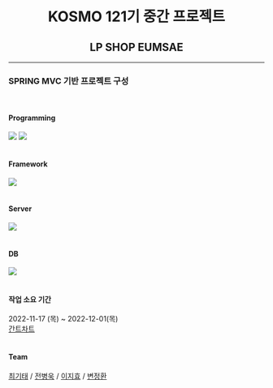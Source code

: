 <div align=center><h1>KOSMO 121기 중간 프로젝트</h1></div>
<div align=center><h2> LP SHOP EUMSAE</h2></div><hr/>

<h3>SPRING MVC 기반 프로젝트 구성</h3><br/>

<h4>Programming</h4>
<span>
<img src="https://img.shields.io/badge/Java-007396?style=flat&logo=OpenJDK&logoColor=white"/>
<img src="https://img.shields.io/badge/JavaScript-F7DF1E?style=flat-square&logo=JavaScript&logoColor=black"/>
</span>
<br/><br/>

<h4>Framework</h4>
<span>
<img src="https://img.shields.io/badge/Spring-6DB33F?style=flat-square&logo=Spring&logoColor=white"/>
</span>
<br/><br/>

<h4>Server</h4>
<span>
<img src="https://img.shields.io/badge/Apache Tomcat-F8DC75?style=flat-square&logo=Apache Tomcat&logoColor=black"/>
</span>
<br/><br/>

<h4>DB</h4>
<span>
<img src="https://img.shields.io/badge/Oracle-F80000?style=flat-square&logo=Oracle&logoColor=white"/>
</span>
<br/><br/>

<h4>작업 소요 기간</h4>
2022-11-17 (목) ~ 2022-12-01(목)<br/>
<a href="https://docs.google.com/spreadsheets/d/1EZYS5oOUtamaNPVUeTD1FErHWVehFVMP6ApWPyfkLtc/edit?usp=sharing">간트차트</a>
<br/><br/>

<h4>Team</h4>
<a href="https://github.com/Choe-gitae">최기태</a> / <a href="https://github.com/BKjeon4">전병욱<a/>  / <a href="https://github.com/NightSeaBlue">이지효</a>  / <a href="https://github.com/bgyu98">변정환</a>
